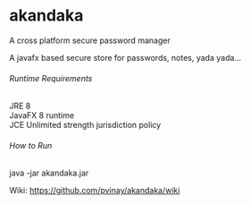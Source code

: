 akandaka
========
A cross platform secure password manager

A javafx based secure store for passwords, notes, yada yada...

<h6>Runtime Requirements</h6>
JRE 8 <br>
JavaFX 8 runtime <br>
JCE Unlimited strength jurisdiction policy <br>


<h6>How to Run</h6>
java -jar akandaka.jar<br>

Wiki: https://github.com/pvinay/akandaka/wiki
